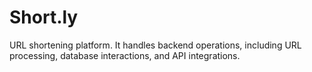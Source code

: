 # Short.ly

URL shortening platform. It handles backend operations, including URL processing, database interactions, and API integrations.
